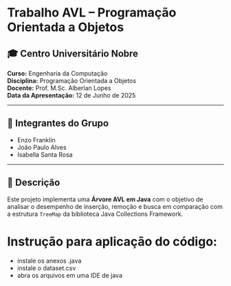 # Trabalho AVL – Programação Orientada a Objetos

## 🎓 Centro Universitário Nobre
**Curso:** Engenharia da Computação  
**Disciplina:** Programação Orientada a Objetos  
**Docente:** Prof. M.Sc. Alberlan Lopes  
**Data da Apresentação:** 12 de Junho de 2025  

---

## 👥 Integrantes do Grupo

- Enzo Franklin 
- João Paulo Alves
- Isabella Santa Rosa

---

## 📘 Descrição

Este projeto implementa uma **Árvore AVL em Java** com o objetivo de analisar o desempenho de inserção, remoção e busca em comparação com a estrutura `TreeMap` da biblioteca Java Collections Framework.

# Instrução para aplicação do código:
- instale os anexos .java
- instale o dataset.csv
- abra os arquivos em uma IDE de java
